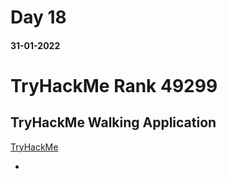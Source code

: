 

# Day 18

#### 31-01-2022


# TryHackMe Rank  49299

## TryHackMe Walking Application

[TryHackMe](https://tryhackme.com/room/walkingapplication)

-